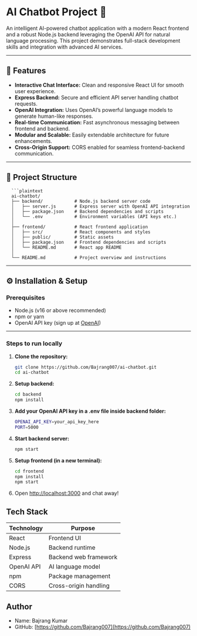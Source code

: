 # AI Chatbot Project 🤖

An intelligent AI-powered chatbot application with a modern React frontend and a robust Node.js backend leveraging the OpenAI API for natural language processing. This project demonstrates full-stack development skills and integration with advanced AI services.

---

## 🚀 Features

- **Interactive Chat Interface:** Clean and responsive React UI for smooth user experience.
- **Express Backend:** Secure and efficient API server handling chatbot requests.
- **OpenAI Integration:** Uses OpenAI’s powerful language models to generate human-like responses.
- **Real-time Communication:** Fast asynchronous messaging between frontend and backend.
- **Modular and Scalable:** Easily extendable architecture for future enhancements.
- **Cross-Origin Support:** CORS enabled for seamless frontend-backend communication.

---

## 📂 Project Structure

      ```plaintext
      ai-chatbot/
      ├── backend/            # Node.js backend server code
      │   ├── server.js       # Express server with OpenAI API integration
      │   ├── package.json    # Backend dependencies and scripts
      │   └── .env            # Environment variables (API keys etc.)
      │
      ├── frontend/           # React frontend application
      │   ├── src/            # React components and styles
      │   ├── public/         # Static assets
      │   ├── package.json    # Frontend dependencies and scripts
      │   └── README.md       # React app README
      │
      └── README.md           # Project overview and instructions


---

## ⚙️ Installation & Setup

### Prerequisites

- Node.js (v16 or above recommended)
- npm or yarn
- OpenAI API key (sign up at [OpenAI](https://platform.openai.com/))

---

### Steps to run locally

1. **Clone the repository:**

   ```bash
   git clone https://github.com/Bajrang007/ai-chatbot.git
   cd ai-chatbot
2. **Setup backend:**

   ```bash
   cd backend
   npm install

3. **Add your OpenAI API key in a .env file inside backend folder:**

   ```bash
   OPENAI_API_KEY=your_api_key_here
   PORT=5000


4. **Start backend server:**

   ```bash
   npm start

5. **Setup frontend (in a new terminal):**

   ```bash
   cd frontend
   npm install
   npm start

6. Open [http://localhost:3000](http://localhost:3000) and chat away!


## Tech Stack

| Technology | Purpose                 |
|------------|-------------------------|
| React      | Frontend UI             |
| Node.js    | Backend runtime         |
| Express    | Backend web framework   |
| OpenAI API | AI language model       |
| npm        | Package management      |
| CORS       | Cross-origin handling   |

## Author

- Name: Bajrang Kumar  
- GitHub: [https://github.com/Bajrang007](https://github.com/Bajrang007)


